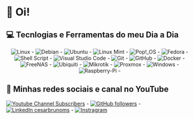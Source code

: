 # 👋 Oi!

## 💻 Tecnlogias e Ferramentas do meu Dia a Dia
<div align="center">
<img alt="Linux" src="https://img.shields.io/badge/Linux-FCC624?style=for-the-badge&logo=linux&logoColor=black" /> - 
 <img alt="Debian" src="https://img.shields.io/badge/Debian-D70A53?style=for-the-badge&logo=debian&logoColor=white" /> -
 <img alt="Ubuntu" src="https://img.shields.io/badge/Ubuntu-E95420?style=for-the-badge&logo=ubuntu&logoColor=white" /> -
 <img alt="Linux Mint" src="https://img.shields.io/badge/Linux_Mint-87CF3E?style=for-the-badge&logo=linux-mint&logoColor=white" /> -
 <img alt="Pop!_OS" src="https://img.shields.io/badge/Pop!_OS-48B9C7?style=for-the-badge&logo=Pop!_OS&logoColor=white" /> -
 <img alt="Fedora" src="https://img.shields.io/badge/Fedora-294172?style=for-the-badge&logo=fedora&logoColor=white" /> -
 <img alt="Shell Script" src="https://img.shields.io/badge/shell_script-%23121011.svg?style=for-the-badge&logo=gnu-bash&logoColor=white" /> -
 <img alt="Visual Studio Code" src="https://img.shields.io/badge/Visual%20Studio%20Code-007ACC.svg?style=for-the-badge&logo=Visual-Studio-Code&logoColor=white" /> -
 <img alt="Git" src="https://img.shields.io/badge/git-%23F05033.svg?style=for-the-badge&logo=git&logoColor=white" /> -
 <img alt="GitHub" src="https://img.shields.io/badge/github-%23121011.svg?style=for-the-badge&logo=github&logoColor=white" /> -
 <img alt="Docker" src="https://img.shields.io/badge/docker-%230db7ed.svg?style=for-the-badge&logo=docker&logoColor=white" /> -
 <img alt="FreeNAS" src="https://img.shields.io/badge/FreeNAS-343434.svg?style=for-the-badge&logo=FreeNAS&logoColor=white" /> -
 <img alt="Ubiquiti" src="https://img.shields.io/badge/Ubiquiti-0559C9.svg?style=for-the-badge&logo=Ubiquiti&logoColor=white" /> -
 <img alt="Mikrotik" src="https://img.shields.io/badge/Mikrotik-293239.svg?style=for-the-badge&logo=Mikrotik&logoColor=white" /> -
 <img alt="Proxmox" src="https://img.shields.io/badge/Proxmox-E57000.svg?style=for-the-badge&logo=Proxmox&logoColor=white" /> -
 <img alt="Windows" src="https://img.shields.io/badge/Windows-0078D4.svg?style=for-the-badge&logo=Windows&logoColor=white" /> -
 <img alt="Raspberry-Pi" src="https://img.shields.io/badge/-RaspberryPi-C51A4A?style=for-the-badge&logo=Raspberry-Pi" /> -
</div>


## 🚀 Minhas redes sociais e canal no YouTube
[![Youtube Channel Subscribers](https://img.shields.io/youtube/channel/subscribers/UC-zMoZSD3tDQLEuPYJtL0hw?label=YOUTUBE&logo=youtube&style=for-the-badge&logoColor=red)](https://youtube.com/@czzrtch) -
[![GitHub followers](https://img.shields.io/github/followers/cesarbrunoms?label=GitHub&logo=Github&style=for-the-badge)](https://github.com/cesarbrunoms/) -
[![LinkedIn cesarbrunoms](https://img.shields.io/badge/LinkedIn-0077B5?style=for-the-badge&logo=linkedin&logoColor=white)](https://www.linkedin.com/in/cesarbrunoms/) -
[![Instragram](https://img.shields.io/badge/Instagram-E4405F?style=for-the-badge&logo=instagram&logoColor=white)](https://www.instagram.com/cesarbrunoms/)

 
<!-- <img align="center" alt="HTML5" src="https://img.shields.io/badge/Bootstrap-563D7C?style=for-the-badge&logo=bootstrap&logoColor=white">
 <img align="center" alt="HTML5" src="https://img.shields.io/badge/PHP-777BB4?style=for-the-badge&logo=php&logoColor=white"> -->
</div>





                                                  
                                                  
                                                  
                                                  
                                                  
                                                  
<!--
**cesarbrunoms/cesarbrunoms** is a ✨ _special_ ✨ repository because its `README.md` (this file) appears on your GitHub profile.

Here are some ideas to get you started:

- 🔭 I’m currently working on ...
- 🌱 I’m currently learning ...
- 👯 I’m looking to collaborate on ...
- 🤔 I’m looking for help with ...
- 💬 Ask me about ...
- 📫 How to reach me: ...
- 😄 Pronouns: ...
- ⚡ Fun fact: ...
-->
